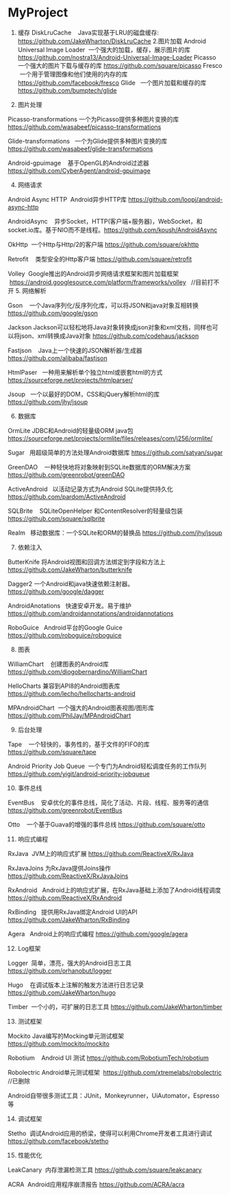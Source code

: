 # MyProject
1. 缓存    DiskLruCache    Java实现基于LRU的磁盘缓存: https://github.com/JakeWharton/DiskLruCache
2.图片加载
Android Universal Image Loader  一个强大的加载，缓存，展示图片的库 https://github.com/nostra13/Android-Universal-Image-Loader
Picasso 一个强大的图片下载与缓存的库 https://github.com/square/picasso
Fresco  一个用于管理图像和他们使用的内存的库   https://github.com/facebook/fresco
Glide   一个图片加载和缓存的库  https://github.com/bumptech/glide

3. 图片处理

Picasso-transformations 一个为Picasso提供多种图片变换的库  https://github.com/wasabeef/picasso-transformations

Glide-transformations   一个为Glide提供多种图片变换的库 https://github.com/wasabeef/glide-transformations

Android-gpuimage    基于OpenGL的Android过滤器 https://github.com/CyberAgent/android-gpuimage

4. 网络请求

Android Async HTTP  Android异步HTTP库 https://github.com/loopj/android-async-http

AndroidAsync    异步Socket，HTTP(客户端+服务器)，WebSocket，和socket.io库。基于NIO而不是线程。https://github.com/koush/AndroidAsync

OkHttp  一个Http与Http/2的客户端 https://github.com/square/okhttp

Retrofit    类型安全的Http客户端 https://github.com/square/retrofit

Volley  Google推出的Android异步网络请求框架和图片加载框架  https://android.googlesource.com/platform/frameworks/volley    //目前打不开
5. 网络解析

Gson    一个Java序列化/反序列化库，可以将JSON和java对象互相转换  https://github.com/google/gson

Jackson Jackson可以轻松地将Java对象转换成json对象和xml文档，同样也可以将json、xml转换成Java对象  https://github.com/codehaus/jackson

Fastjson    Java上一个快速的JSON解析器/生成器  https://github.com/alibaba/fastjson

HtmlPaser   一种用来解析单个独立html或嵌套html的方式 https://sourceforge.net/projects/htmlparser/

Jsoup   一个以最好的DOM，CSS和jQuery解析html的库  https://github.com/jhy/jsoup

6. 数据库

OrmLite JDBC和Android的轻量级ORM java包  https://sourceforge.net/projects/ormlite/files/releases/com/j256/ormlite/

Sugar   用超级简单的方法处理Android数据库  https://github.com/satyan/sugar

GreenDAO    一种轻快地将对象映射到SQLite数据库的ORM解决方案  https://github.com/greenrobot/greenDAO

ActiveAndroid   以活动记录方式为Android SQLite提供持久化  https://github.com/pardom/ActiveAndroid

SQLBrite    SQLiteOpenHelper 和ContentResolver的轻量级包装   https://github.com/square/sqlbrite

Realm   移动数据库：一个SQLite和ORM的替换品   https://github.com/jhy/jsoup
 
7. 依赖注入

ButterKnife 将Android视图和回调方法绑定到字段和方法上 https://github.com/JakeWharton/butterknife

Dagger2 一个Android和java快速依赖注射器。https://github.com/google/dagger

AndroidAnotations   快速安卓开发。易于维护  https://github.com/androidannotations/androidannotations

RoboGuice   Android平台的Google Guice  https://github.com/roboguice/roboguice

8. 图表

WilliamChart    创建图表的Android库 https://github.com/diogobernardino/WilliamChart

HelloCharts 兼容到API8的Android图表库 https://github.com/lecho/hellocharts-android

MPAndroidChart  一个强大的Android图表视图/图形库 https://github.com/PhilJay/MPAndroidChart

9. 后台处理

Tape    一个轻快的，事务性的，基于文件的FIFO的库  https://github.com/square/tape

Android Priority Job Queue  一个专门为Android轻松调度任务的工作队列 https://github.com/yigit/android-priority-jobqueue

10. 事件总线
 
EventBus    安卓优化的事件总线，简化了活动、片段、线程、服务等的通信  https://github.com/greenrobot/EventBus

Otto    一个基于Guava的增强的事件总线  https://github.com/square/otto

11. 响应式编程

RxJava  JVM上的响应式扩展 https://github.com/ReactiveX/RxJava

RxJavaJoins 为RxJava提供Joins操作 https://github.com/ReactiveX/RxJavaJoins

RxAndroid   Android上的响应式扩展，在RxJava基础上添加了Android线程调度 https://github.com/ReactiveX/RxAndroid

RxBinding   提供用RxJava绑定Android UI的API  https://github.com/JakeWharton/RxBinding

Agera   Android上的响应式编程  https://github.com/google/agera

12. Log框架

Logger  简单，漂亮，强大的Android日志工具  https://github.com/orhanobut/logger

Hugo    在调试版本上注解的触发方法进行日志记录  https://github.com/JakeWharton/hugo

Timber  一个小的，可扩展的日志工具 https://github.com/JakeWharton/timber

13. 测试框架

Mockito Java编写的Mocking单元测试框架  https://github.com/mockito/mockito

Robotium    Android UI 测试  https://github.com/RobotiumTech/robotium

Robolectric Android单元测试框架  https://github.com/xtremelabs/robolectric //已删除

Android自带很多测试工具：JUnit，Monkeyrunner，UiAutomator，Espresso等   

14. 调试框架

Stetho  调试Android应用的桥梁，使得可以利用Chrome开发者工具进行调试  https://github.com/facebook/stetho

15. 性能优化

LeakCanary  内存泄漏检测工具   https://github.com/square/leakcanary

ACRA  Android应用程序崩溃报告  https://github.com/ACRA/acra
